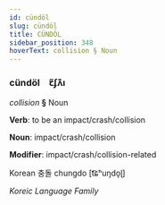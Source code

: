 ```yaml
---
id: cündöl
slug: cündöl
title: CÜNDÖL
sidebar_position: 348
hoverText: collision § Noun
---
```


### cündöl&emsp;<span kind="abugida">ꞇ̃ʄʌ͊ı</span>

*collision* **§** Noun

**Verb**: to be an impact/crash/collision

**Noun**: impact/crash/collision

**Modifier**: impact/crash/collision-related

Korean 충돌 chungdo [t͡ɕʰuŋdo̞ɭ]

*Koreic Language Family*